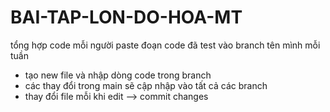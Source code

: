 # BAI-TAP-LON-DO-HOA-MT
tổng hợp code
mỗi người paste đoạn code đã test vào branch tên mình mỗi tuần
- tạo new file và nhập dòng code trong branch
- các thay đổi trong main sẽ cập nhập vào tất cả các branch
- thay đổi file mỗi khi edit --> commit changes

